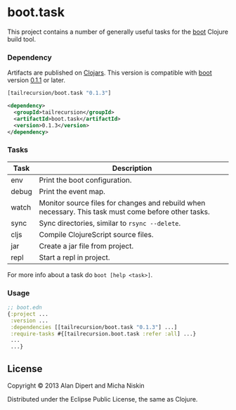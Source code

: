 # boot.task

This project contains a number of generally useful tasks for the [boot][2]
Clojure build tool.

### Dependency

Artifacts are published on [Clojars][1]. This version is compatible with
[boot][2] version [0.1.1][3] or later.

```clojure
[tailrecursion/boot.task "0.1.3"]
```

```xml
<dependency>
  <groupId>tailrecursion</groupId>
  <artifactId>boot.task</artifactId>
  <version>0.1.3</version>
</dependency>
```

### Tasks

| Task  | Description                                                         |
|-------|---------------------------------------------------------------------|
| env   | Print the boot configuration.                                       |
| debug | Print the event map.                                                |
| watch | Monitor source files for changes and rebuild when necessary. This task must come before other tasks. |
| sync  | Sync directories, similar to `rsync --delete`.                      |
| cljs  | Compile ClojureScript source files.                                 |
| jar   | Create a jar file from project.                                     |
| repl  | Start a repl in project.                                            |

For more info about a task do `boot [help <task>]`.

### Usage

```clojure
;; boot.edn
{:project ...
 :version ...
 :dependencies [[tailrecursion/boot.task "0.1.3"] ...]
 :require-tasks #{[tailrecursion.boot.task :refer :all] ...}
 ...
 ...}
```

## License

Copyright © 2013 Alan Dipert and Micha Niskin

Distributed under the Eclipse Public License, the same as Clojure.

[1]: https://clojars.org/tailrecursion/boot.task
[2]: https://github.com/tailrecursion/boot
[3]: https://github.com/tailrecursion/boot/tree/0.1.1

